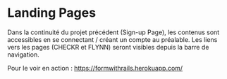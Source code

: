 # Landing Pages

Dans la continuité du projet précédent (Sign-up Page), 
les contenus sont accessibles en se connectant / créant un compte au préalable.
Les liens vers les pages (CHECKR et FLYNN) seront visibles depuis la barre de navigation.


Pour le voir en action :
https://formwithrails.herokuapp.com/
